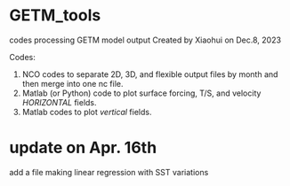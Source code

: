 # GETM_tools
codes processing GETM model output
Created by Xiaohui on Dec.8, 2023

Codes:
1. NCO codes to separate 2D, 3D, and flexible output files by month and then merge into one nc file.
2. Matlab (or Python) code to plot surface forcing, T/S, and velocity *HORIZONTAL* fields.
3. Matlab codes to plot *vertical* fields.

# update on Apr. 16th
add a file making linear regression with SST variations 
